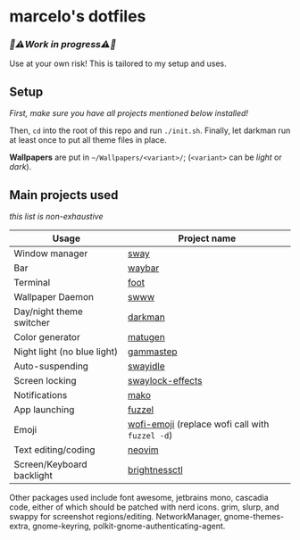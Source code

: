 # marcelo's dotfiles

### _🚧⚠️Work in progress⚠️🚧_

Use at your own risk! This is tailored to my setup and uses.

## Setup

_First, make sure you have all projects mentioned below installed!_

Then, `cd` into the root of this repo and run `./init.sh`. Finally,
let darkman run at least once to put all theme files in place.

**Wallpapers** are put in `~/Wallpapers/<variant>/`; (`<variant>`
can be _light_ or _dark_).

## Main projects used

_this list is non-exhaustive_

| Usage                       | Project name                                      |
| --------------------------- | ------------------------------------------------- |
| Window manager              | [sway]                                            |
| Bar                         | [waybar]                                          |
| Terminal                    | [foot]                                            |
| Wallpaper Daemon            | [swww]                                            |
| Day/night theme switcher    | [darkman]                                         |
| Color generator             | [matugen]                                         |
| Night light (no blue light) | [gammastep]                                       |
| Auto-suspending             | [swayidle]                                        |
| Screen locking              | [swaylock-effects]                                |
| Notifications               | [mako]                                            |
| App launching               | [fuzzel]                                          |
| Emoji                       | [wofi-emoji] (replace wofi call with `fuzzel -d`) |
| Text editing/coding         | [neovim]                                          |
| Screen/Keyboard backlight   | [brightnessctl]                                   |

Other packages used include font awesome, jetbrains mono, cascadia code,
either of which should be patched with nerd icons. grim, slurp, and swappy
for screenshot regions/editing. NetworkManager, gnome-themes-extra,
gnome-keyring, polkit-gnome-authenticating-agent.

[sway]: https://swaywm.org/
[waybar]: https://github.com/Alexays/Waybar
[foot]: https://codeberg.org/dnkl/foot
[swww]: https://github.com/Horus645/swww
[darkman]: https://gitlab.com/whynothugo/darkman
[matugen]: https://github.com/inioX/matugen
[gammastep]: https://gitlab.com/chinstrap/gammastep
[swayidle]: https://github.com/swaywm/swayidle
[swaylock-effects]: https://github.com/mortie/swaylock-effects
[mako]: https://github.com/emersion/mako
[fuzzel]: https://codeberg.org/dnkl/fuzzel
[wofi-emoji]: https://github.com/Zeioth/wofi-emoji
[neovim]: https://neovim.io/
[brightnessctl]: https://github.com/Hummer12007/brightnessctl
